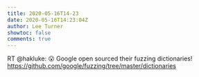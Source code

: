 ```yaml
---
title: 2020-05-16T14-23
date: 2020-05-16T14:23:04Z
author: Lee Turner
showtoc: false
comments: true
---
```


RT @hakluke: 😮 Google open sourced their fuzzing dictionaries!
 https://github.com/google/fuzzing/tree/master/dictionaries

